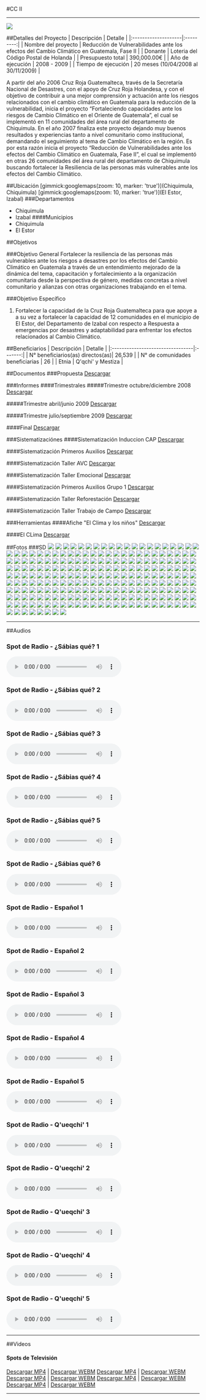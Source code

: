 #CC II
- - - - - - - - - - - - - - - - - - - - - - - - - - - - - - - - - - -

![](p07-cc2/portada.jpg)

##Detalles del Proyecto
| Descripción         | Detalle   |
|:--------------------|:---------:|
| Nombre del proyecto | Reducción de Vulnerabilidades ante los efectos del Cambio Climático en Guatemala, Fase II |
| Donante             | Loteria del Código Postal de Holanda |
| Presupuesto total   | 390,000.00€ |
| Año de ejecución    | 2008 - 2009 |
| Tiempo de ejecución | 20 meses (10/04/2008 al 30/11/2009) |

A partir del año 2006 Cruz Roja Guatemalteca, través de la Secretaría Nacional de Desastres, con el apoyo de Cruz Roja Holandesa, y con el objetivo de contribuir a una mejor comprensión y actuación ante los riesgos relacionados con el cambio climático en Guatemala para la reducción de la vulnerabilidad, inicia el proyecto “Fortaleciendo capacidades ante los riesgos de Cambio Climático en el Oriente de Guatemala”, el cual se implementó en 11 comunidades del área rural del departamento de Chiquimula. En el año 2007 finaliza este proyecto dejando muy buenos resultados y experiencias tanto a nivel comunitario como institucional, demandando el seguimiento al tema de Cambio Climático en la región. Es por esta razón inicia el proyecto “Reducción de Vulnerabilidades ante los efectos del Cambio Climático en Guatemala, Fase II”, el cual se implementó en otras 26 comunidades del área rural del departamento de Chiquimula buscando fortalecer la Resiliencia de las personas más vulnerables ante los efectos del Cambio Climático.

##Ubicación
[gimmick:googlemaps(zoom: 10, marker: 'true')](Chiquimula, Chiquimula)
[gimmick:googlemaps(zoom: 10, marker: 'true')](El Estor, Izabal)
###Departamentos
* Chiquimula
* Izabal
####Municipios
* Chiquimula
* El Estor


##Objetivos

###Objetivo General
Fortalecer la resiliencia de las personas más vulnerables ante los riesgos a desastres por los efectos del Cambio Climático en Guatemala a través de un entendimiento mejorado de la dinámica del tema, capacitación y fortalecimiento a la organización comunitaria desde la perspectiva de género, medidas concretas a nivel comunitario y alianzas con otras organizaciones trabajando en el tema.

###Objetivo Específico
1. Fortalecer la capacidad de la Cruz Roja Guatemalteca para que apoye a a su vez a fortalecer la capacidad de 12 comunidades en el municipio de El Estor, del Departamento de Izabal con respecto a Respuesta a emergencias por desastres y adaptabilidad para enfrentar los efectos relacionados al Cambio Climático.

##Beneficiarios
| Descripción                      | Detalle |
|:---------------------------------|:-------:|
| N° beneficiarios(as) directos(as)| 26,539 |
| N° de comunidades beneficiarias  | 26 |
| Etnia                            | Q'qchi' y Mestiza |

##Documentos
###Propuesta
<a class="media {}" href="proyectos/p07-cc2/1-propuesta/propuesta_cc_ii.pdf"></a>
<a class="descarga-pdf" href="p07-cc2/1-propuesta/propuesta_cc_ii.pdf">Descargar</a>

###Informes
####Trimestrales
#####Trimestre octubre/diciembre 2008
<a class="media {}" href="proyectos/p07-cc2/2-informes/informe_trimestral_octubre-diciembre_2008.pdf"></a>
<a class="descarga-pdf" href="p07-cc2/2-informes/informe_trimestral_octubre-diciembre_2008.pdf">Descargar</a>

#####Trimestre abril/junio 2009
<a class="media {}" href="proyectos/p07-cc2/2-informes/informe_trimestral_abril-junio_2009.pdf"></a>
<a class="descarga-pdf" href="p07-cc2/2-informes/informe_trimestral_abril-junio_2009.pdf">Descargar</a>

#####Trimestre julio/septiembre 2009
<a class="media {}" href="proyectos/p07-cc2/2-informes/informe_trimestral_julio-septiembre_2009.pdf"></a>
<a class="descarga-pdf" href="p07-cc2/2-informes/informe_trimestral_julio-septiembre_2009.pdf">Descargar</a>

####Final
<a class="media {}" href="proyectos/p07-cc2/2-informes/informe_final_cap.pdf"></a>
<a class="descarga-pdf" href="p07-cc2/2-informes/informe_final_cap.pdf">Descargar</a>

###Sistematizaciónes
####Sistematización Induccion CAP
<a class="media {}" href="proyectos/p07-cc2/4-sistematizaciones/sistematizacion_induccion_cap_2008.pdf"></a>
<a class="descarga-pdf" href="p07-cc2/4-sistematizaciones/sistematizacion_induccion_cap_2008.pdf">Descargar</a>

####Sistematización Primeros Auxilios
<a class="media {}" href="proyectos/p07-cc2/4-sistematizaciones/sistematizacion_primeros_auxilios.pdf"></a>
<a class="descarga-pdf" href="p07-cc2/4-sistematizaciones/sistematizacion_primeros_auxilios.pdf">Descargar</a>

####Sistematización Taller AVC
<a class="media {}" href="proyectos/p07-cc2/4-sistematizaciones/sistematizacion_taller_avc_07-2008.pdf"></a>
<a class="descarga-pdf" href="p07-cc2/4-sistematizaciones/sistematizacion_taller_avc_07-2008.pdf">Descargar</a>

####Sistematización Taller Emocional
<a class="media {}" href="proyectos/p07-cc2/4-sistematizaciones/sistematizacion_taller_emocional.pdf"></a>
<a class="descarga-pdf" href="p07-cc2/4-sistematizaciones/sistematizacion_taller_emocional.pdf">Descargar</a>

####Sistematización Primeros Auxilios Grupo 1
<a class="media {}" href="proyectos/p07-cc2/4-sistematizaciones/sistematizacion_taller_pa_grupo_1.pdf"></a>
<a class="descarga-pdf" href="p07-cc2/4-sistematizaciones/sistematizacion_taller_pa_grupo_1.pdf">Descargar</a>

####Sistematización Taller Reforestación
<a class="media {}" href="proyectos/p07-cc2/4-sistematizaciones/sistematizacion_taller_reforestacion.pdf"></a>
<a class="descarga-pdf" href="p07-cc2/4-sistematizaciones/sistematizacion_taller_reforestacion.pdf">Descargar</a>

####Sistematización Taller Trabajo de Campo
<a class="media {}" href="proyectos/p07-cc2/4-sistematizaciones/sistematizacion_trabajo_campo_24-06-08.pdf"></a>
<a class="descarga-pdf" href="p07-cc2/4-sistematizaciones/sistematizacion_trabajo_campo_24-06-08.pdf">Descargar</a>

###Herramientas
####Afiche "El Clima y los niños"
<a class="media {}" href="proyectos/p07-cc2/5-herramientas/afiche_el_clima_y_los_ninos.pdf"></a>
<a class="descarga-pdf" href="p07-cc2/5-herramientas/afiche_el_clima_y_los_ninos.pdf">Descargar</a>

####El CLima
<a class="media {}" href="proyectos/p07-cc2/5-herramientas/el_clima.pdf"></a>
<a class="descarga-pdf" href="p07-cc2/5-herramientas/el_clima.pdf">Descargar</a>

##Fotos
###SD
![](p07-cc2/6-fotografias/avc-157.jpg)
![](p07-cc2/6-fotografias/avc-158.jpg)
![](p07-cc2/6-fotografias/avc-159.jpg)
![](p07-cc2/6-fotografias/avc-160.jpg)
![](p07-cc2/6-fotografias/avc-161.jpg)
![](p07-cc2/6-fotografias/avc-162.jpg)
![](p07-cc2/6-fotografias/avc-163.jpg)
![](p07-cc2/6-fotografias/avc-164.jpg)
![](p07-cc2/6-fotografias/avc-165.jpg)
![](p07-cc2/6-fotografias/avc-166.jpg)
![](p07-cc2/6-fotografias/avc-167.jpg)
![](p07-cc2/6-fotografias/avc-168.jpg)
![](p07-cc2/6-fotografias/avc-169.jpg)
![](p07-cc2/6-fotografias/avc-170.jpg)
![](p07-cc2/6-fotografias/avc.jpg)
![](p07-cc2/6-fotografias/cap_volunutarios052.jpg)
![](p07-cc2/6-fotografias/cap_volunutarios053.jpg)
![](p07-cc2/6-fotografias/cap_volunutarios054.jpg)
![](p07-cc2/6-fotografias/cap_volunutarios055.jpg)
![](p07-cc2/6-fotografias/cap_volunutarios056.jpg)
![](p07-cc2/6-fotografias/cap_volunutarios057.jpg)
![](p07-cc2/6-fotografias/cap_volunutarios058.jpg)
![](p07-cc2/6-fotografias/cap_volunutarios059.jpg)
![](p07-cc2/6-fotografias/cap_volunutarios060.jpg)
![](p07-cc2/6-fotografias/cap_volunutarios061.jpg)
![](p07-cc2/6-fotografias/cap_volunutarios062.jpg)
![](p07-cc2/6-fotografias/cap_volunutarios063.jpg)
![](p07-cc2/6-fotografias/cap_volunutarios064.jpg)
![](p07-cc2/6-fotografias/cap_volunutarios065.jpg)
![](p07-cc2/6-fotografias/cap_volunutarios066.jpg)
![](p07-cc2/6-fotografias/cap_volunutarios067.jpg)
![](p07-cc2/6-fotografias/cap_volunutarios068.jpg)
![](p07-cc2/6-fotografias/cap_volunutarios069.jpg)
![](p07-cc2/6-fotografias/cap_volunutarios070.jpg)
![](p07-cc2/6-fotografias/cap_volunutarios071.jpg)
![](p07-cc2/6-fotografias/cap_volunutarios072.jpg)
![](p07-cc2/6-fotografias/cocina-lomas-abajo.jpg)
![](p07-cc2/6-fotografias/dia_medio_ambiente073.jpg)
![](p07-cc2/6-fotografias/dia_medio_ambiente074.jpg)
![](p07-cc2/6-fotografias/dia_medio_ambiente075.jpg)
![](p07-cc2/6-fotografias/dia_medio_ambiente076.jpg)
![](p07-cc2/6-fotografias/dia_medio_ambiente077.jpg)
![](p07-cc2/6-fotografias/dia_medio_ambiente078.jpg)
![](p07-cc2/6-fotografias/dia_medio_ambiente079.jpg)
![](p07-cc2/6-fotografias/dia_medio_ambiente080.jpg)
![](p07-cc2/6-fotografias/dia_medio_ambiente081.jpg)
![](p07-cc2/6-fotografias/dia_medio_ambiente082.jpg)
![](p07-cc2/6-fotografias/dia_medio_ambiente083.jpg)
![](p07-cc2/6-fotografias/dia_medio_ambiente084.jpg)
![](p07-cc2/6-fotografias/dia_medio_ambiente085.jpg)
![](p07-cc2/6-fotografias/dia_medio_ambiente086.jpg)
![](p07-cc2/6-fotografias/dia_medio_ambiente087.jpg)
![](p07-cc2/6-fotografias/dia_medio_ambiente088.jpg)
![](p07-cc2/6-fotografias/dia_medio_ambiente089.jpg)
![](p07-cc2/6-fotografias/dia_medio_ambiente090.jpg)
![](p07-cc2/6-fotografias/dia-medio-ambiente.jpg)
![](p07-cc2/6-fotografias/diagnostico-avc-091.jpg)
![](p07-cc2/6-fotografias/diagnostico-avc-092.jpg)
![](p07-cc2/6-fotografias/diagnostico-avc-093.jpg)
![](p07-cc2/6-fotografias/diagnostico-avc-094.jpg)
![](p07-cc2/6-fotografias/diagnostico-avc-095.jpg)
![](p07-cc2/6-fotografias/diagnostico-avc-096.jpg)
![](p07-cc2/6-fotografias/diagnostico-avc-097.jpg)
![](p07-cc2/6-fotografias/diagnostico-avc-098.jpg)
![](p07-cc2/6-fotografias/diagnostico-avc-099.jpg)
![](p07-cc2/6-fotografias/diagnostico-avc-100.jpg)
![](p07-cc2/6-fotografias/diagnostico-avc-101.jpg)
![](p07-cc2/6-fotografias/diagnostico-avc-102.jpg)
![](p07-cc2/6-fotografias/diagnostico-avc-103.jpg)
![](p07-cc2/6-fotografias/diagnostico-avc-104.jpg)
![](p07-cc2/6-fotografias/diagnostico-avc-105.jpg)
![](p07-cc2/6-fotografias/diagnostico-avc-106.jpg)
![](p07-cc2/6-fotografias/diagnostico-avc-107.jpg)
![](p07-cc2/6-fotografias/diagnostico-avc-108.jpg)
![](p07-cc2/6-fotografias/diagnostico-avc-109.jpg)
![](p07-cc2/6-fotografias/diagnostico-avc-110.jpg)
![](p07-cc2/6-fotografias/diagnostico-avc-111.jpg)
![](p07-cc2/6-fotografias/diagnostico-avc-112.jpg)
![](p07-cc2/6-fotografias/equipamiento-colred-113.jpg)
![](p07-cc2/6-fotografias/equipamiento-colred-114.jpg)
![](p07-cc2/6-fotografias/equipamiento-colred-115.jpg)
![](p07-cc2/6-fotografias/equipamiento-colred-116.jpg)
![](p07-cc2/6-fotografias/equipamiento-colred-117.jpg)
![](p07-cc2/6-fotografias/equipamiento-colred-118.jpg)
![](p07-cc2/6-fotografias/equipamiento-colred-119.jpg)
![](p07-cc2/6-fotografias/equipamiento-colred-120.jpg)
![](p07-cc2/6-fotografias/equipamiento-colred-121.jpg)
![](p07-cc2/6-fotografias/equipamiento-colred-122.jpg)
![](p07-cc2/6-fotografias/equipamiento-colred-123.jpg)
![](p07-cc2/6-fotografias/equipamiento-colred-124.jpg)
![](p07-cc2/6-fotografias/equipamiento-colred-125.jpg)
![](p07-cc2/6-fotografias/equipamiento-colred-126.jpg)
![](p07-cc2/6-fotografias/equipamiento-colred-127.jpg)
![](p07-cc2/6-fotografias/equipamiento-colred-128.jpg)
![](p07-cc2/6-fotografias/foro-el_estor-129.jpg)
![](p07-cc2/6-fotografias/foro-el_estor-130.jpg)
![](p07-cc2/6-fotografias/foro-el_estor-131.jpg)
![](p07-cc2/6-fotografias/foro-el_estor-132.jpg)
![](p07-cc2/6-fotografias/grupos_focales-138.jpg)
![](p07-cc2/6-fotografias/grupos_focales-139.jpg)
![](p07-cc2/6-fotografias/grupos_focales-140.jpg)
![](p07-cc2/6-fotografias/grupos_focales-141.jpg)
![](p07-cc2/6-fotografias/grupos_focales-142.jpg)
![](p07-cc2/6-fotografias/grupos_focales-143.jpg)
![](p07-cc2/6-fotografias/grupos_focales-144.jpg)
![](p07-cc2/6-fotografias/grupos_focales-145.jpg)
![](p07-cc2/6-fotografias/grupos_focales-146.jpg)
![](p07-cc2/6-fotografias/grupos_focales-147.jpg)
![](p07-cc2/6-fotografias/grupos_focales-148.jpg)
![](p07-cc2/6-fotografias/grupos_focales-149.jpg)
![](p07-cc2/6-fotografias/grupos_focales-150.jpg)
![](p07-cc2/6-fotografias/grupos_focales-151.jpg)
![](p07-cc2/6-fotografias/grupos_focales-152.jpg)
![](p07-cc2/6-fotografias/grupos_focales-153.jpg)
![](p07-cc2/6-fotografias/grupos_focales-154.jpg)
![](p07-cc2/6-fotografias/grupos_focales-155.jpg)
![](p07-cc2/6-fotografias/grupos_focales-156.jpg)
![](p07-cc2/6-fotografias/levantamiento_cap-133.jpg)
![](p07-cc2/6-fotografias/levantamiento_cap-134.jpg)
![](p07-cc2/6-fotografias/levantamiento_cap-135.jpg)
![](p07-cc2/6-fotografias/levantamiento_cap-136.jpg)
![](p07-cc2/6-fotografias/levantamiento_cap-137.jpg)
![](p07-cc2/6-fotografias/reforestacion_con_escolares171.jpg)
![](p07-cc2/6-fotografias/reforestacion_con_escolares172.jpg)
![](p07-cc2/6-fotografias/reforestacion_con_escolares173.jpg)
![](p07-cc2/6-fotografias/reforestacion_con_escolares174.jpg)
![](p07-cc2/6-fotografias/reforestacion_con_escolares175.jpg)
![](p07-cc2/6-fotografias/reforestacion_con_escolares176.jpg)
![](p07-cc2/6-fotografias/reforestacion_con_escolares177.jpg)
![](p07-cc2/6-fotografias/reforestacion_con_escolares178.jpg)
![](p07-cc2/6-fotografias/reforestacion_con_escolares179.jpg)
![](p07-cc2/6-fotografias/reforestacion_con_escolares180.jpg)
![](p07-cc2/6-fotografias/reforestacion_con_escolares181.jpg)
![](p07-cc2/6-fotografias/reforestacion_con_escolares182.jpg)
![](p07-cc2/6-fotografias/reforestacion_con_escolares183.jpg)
![](p07-cc2/6-fotografias/reforestacion_con_escolares184.jpg)
![](p07-cc2/6-fotografias/reforestacion_con_escolares185.jpg)
![](p07-cc2/6-fotografias/reforestacion_con_escolares186.jpg)
![](p07-cc2/6-fotografias/reforestacion_con_escolares187.jpg)
![](p07-cc2/6-fotografias/reforestacion_con_escolares188.jpg)
![](p07-cc2/6-fotografias/reforestacion_con_escolares189.jpg)
![](p07-cc2/6-fotografias/reforestacion_con_escolares190.jpg)
![](p07-cc2/6-fotografias/reforestacion_con_escolares191.jpg)
![](p07-cc2/6-fotografias/reforestacion_con_escolares192.jpg)
![](p07-cc2/6-fotografias/reforestacion_con_escolares193.jpg)
![](p07-cc2/6-fotografias/reforestacion_con_escolares194.jpg)
![](p07-cc2/6-fotografias/reforestacion_con_escolares195.jpg)
![](p07-cc2/6-fotografias/reforestacion_con_escolares196.jpg)
![](p07-cc2/6-fotografias/reforestacion_con_escolares197.jpg)
![](p07-cc2/6-fotografias/reforestacion_con_escolares198.jpg)
![](p07-cc2/6-fotografias/reforestacion_con_escolares199.jpg)
![](p07-cc2/6-fotografias/reforestacion_con_escolares200.jpg)
![](p07-cc2/6-fotografias/reforestacion_con_escolares201.jpg)
![](p07-cc2/6-fotografias/reforestacion_con_escolares202.jpg)
![](p07-cc2/6-fotografias/reforestacion_con_escolares203.jpg)
![](p07-cc2/6-fotografias/reforestacion_con_escolares204.jpg)
![](p07-cc2/6-fotografias/reforestacion_con_escolares205.jpg)
![](p07-cc2/6-fotografias/reforestacion_con_escolares206.jpg)
![](p07-cc2/6-fotografias/reforestacion_con_escolares207.jpg)
![](p07-cc2/6-fotografias/reforestacion_con_escolares208.jpg)
![](p07-cc2/6-fotografias/reforestacion_con_escolares209.jpg)
![](p07-cc2/6-fotografias/reforestacion_con_escolares210.jpg)
![](p07-cc2/6-fotografias/reforestacion_con_escolares211.jpg)
![](p07-cc2/6-fotografias/reforestacion_con_escolares212.jpg)
![](p07-cc2/6-fotografias/reforestacion_con_escolares213.jpg)
![](p07-cc2/6-fotografias/reforestacion_con_escolares214.jpg)
![](p07-cc2/6-fotografias/reforestacion_con_escolares215.jpg)
![](p07-cc2/6-fotografias/reforestacion_con_escolares216.jpg)
![](p07-cc2/6-fotografias/reforestacion_con_escolares217.jpg)
![](p07-cc2/6-fotografias/reforestacion_con_escolares218.jpg)
![](p07-cc2/6-fotografias/reforestacion_con_escolares219.jpg)
![](p07-cc2/6-fotografias/reforestacion_con_escolares220.jpg)
![](p07-cc2/6-fotografias/reforestacion-001.jpg)
![](p07-cc2/6-fotografias/reforestacion-1.jpg)
![](p07-cc2/6-fotografias/reforestacion-002.jpg)
![](p07-cc2/6-fotografias/reforestacion-003.jpg)
![](p07-cc2/6-fotografias/reforestacion-004.jpg)
![](p07-cc2/6-fotografias/reforestacion-005.jpg)
![](p07-cc2/6-fotografias/reforestacion-006.jpg)
![](p07-cc2/6-fotografias/reforestacion-007.jpg)
![](p07-cc2/6-fotografias/reforestacion-008.jpg)
![](p07-cc2/6-fotografias/reforestacion-009.jpg)
![](p07-cc2/6-fotografias/reforestacion-010.jpg)
![](p07-cc2/6-fotografias/reforestacion-011.jpg)
![](p07-cc2/6-fotografias/reforestacion-012.jpg)
![](p07-cc2/6-fotografias/reforestacion-013.jpg)
![](p07-cc2/6-fotografias/reforestacion-014.jpg)
![](p07-cc2/6-fotografias/reforestacion-015.jpg)
![](p07-cc2/6-fotografias/reforestacion-016.jpg)
![](p07-cc2/6-fotografias/reforestacion-017.jpg)
![](p07-cc2/6-fotografias/reforestacion-018.jpg)
![](p07-cc2/6-fotografias/reforestacion-019.jpg)
![](p07-cc2/6-fotografias/reforestacion-020.jpg)
![](p07-cc2/6-fotografias/reforestacion-021.jpg)
![](p07-cc2/6-fotografias/reforestacion-022.jpg)
![](p07-cc2/6-fotografias/reforestacion-023.jpg)
![](p07-cc2/6-fotografias/reforestacion-024.jpg)
![](p07-cc2/6-fotografias/reforestacion-025.jpg)
![](p07-cc2/6-fotografias/reforestacion-026.jpg)
![](p07-cc2/6-fotografias/reforestacion-027.jpg)
![](p07-cc2/6-fotografias/reforestacion-028.jpg)
![](p07-cc2/6-fotografias/reforestacion-029.jpg)
![](p07-cc2/6-fotografias/reforestacion-030.jpg)
![](p07-cc2/6-fotografias/reforestacion-031.jpg)
![](p07-cc2/6-fotografias/reforestacion-032.jpg)
![](p07-cc2/6-fotografias/rio-arriba.jpg)
![](p07-cc2/6-fotografias/santa-barbara-1.jpg)
![](p07-cc2/6-fotografias/santar-rosa-balandra.jpg)
![](p07-cc2/6-fotografias/teatro-titeres.jpg)
![](p07-cc2/6-fotografias/titeres-033.jpg)
![](p07-cc2/6-fotografias/titeres-034.jpg)
![](p07-cc2/6-fotografias/titeres-035.jpg)
![](p07-cc2/6-fotografias/titeres-036.jpg)
![](p07-cc2/6-fotografias/titeres-037.jpg)
![](p07-cc2/6-fotografias/titeres-038.jpg)
![](p07-cc2/6-fotografias/titeres-039.jpg)
![](p07-cc2/6-fotografias/titeres-040.jpg)
![](p07-cc2/6-fotografias/titeres-041.jpg)
![](p07-cc2/6-fotografias/titeres-042.jpg)
![](p07-cc2/6-fotografias/titeres-043.jpg)
![](p07-cc2/6-fotografias/titeres-044.jpg)
![](p07-cc2/6-fotografias/titeres-045.jpg)
![](p07-cc2/6-fotografias/titeres-046.jpg)
![](p07-cc2/6-fotografias/titeres-047.jpg)
![](p07-cc2/6-fotografias/titeres-048.jpg)
![](p07-cc2/6-fotografias/titeres-049.jpg)
![](p07-cc2/6-fotografias/titeres-050.jpg)
![](p07-cc2/6-fotografias/titeres-051.jpg)

- - -

##Audios
### Spot de Radio - ¿Sábias qué? 1
<audio controls>
  <source src="proyectos/p07-cc2/5-herramientas/spots_radio/spot_asorech_sabias_que_1.mp3" type="audio/mpeg">
  <source src="proyectos/p07-cc2/5-herramientas/spots_radio/spot_asorech_sabias_que_1.ogg" type="audio/ogg">
</audio>

### Spot de Radio - ¿Sábias qué? 2
<audio controls>
  <source src="proyectos/p07-cc2/5-herramientas/spots_radio/spot_asorech_sabias_que_2.mp3" type="audio/mpeg">
  <source src="proyectos/p07-cc2/5-herramientas/spots_radio/spot_asorech_sabias_que_2.ogg" type="audio/ogg">
</audio>

### Spot de Radio - ¿Sábias qué? 3
<audio controls>
  <source src="proyectos/p07-cc2/5-herramientas/spots_radio/spot_asorech_sabias_que_3.mp3" type="audio/mpeg">
  <source src="proyectos/p07-cc2/5-herramientas/spots_radio/spot_asorech_sabias_que_3.ogg" type="audio/ogg">
</audio>

### Spot de Radio - ¿Sábias qué? 4
<audio controls>
  <source src="proyectos/p07-cc2/5-herramientas/spots_radio/spot_asorech_sabias_que_4.mp3" type="audio/mpeg">
  <source src="proyectos/p07-cc2/5-herramientas/spots_radio/spot_asorech_sabias_que_4.ogg" type="audio/ogg">
</audio>

### Spot de Radio - ¿Sábias qué? 5
<audio controls>
  <source src="proyectos/p07-cc2/5-herramientas/spots_radio/spot_asorech_sabias_que_5.mp3" type="audio/mpeg">
  <source src="proyectos/p07-cc2/5-herramientas/spots_radio/spot_asorech_sabias_que_5.ogg" type="audio/ogg">
</audio>

### Spot de Radio - ¿Sábias qué? 6
<audio controls>
  <source src="proyectos/p07-cc2/5-herramientas/spots_radio/spot_asorech_sabias_que_6.mp3" type="audio/mpeg">
  <source src="proyectos/p07-cc2/5-herramientas/spots_radio/spot_asorech_sabias_que_6.ogg" type="audio/ogg">
</audio>

### Spot de Radio - Español 1
<audio controls>
  <source src="proyectos/p07-cc2/5-herramientas/spots_radio/spot_espanol_1.mp3" type="audio/mpeg">
  <source src="proyectos/p07-cc2/5-herramientas/spots_radio/spot_espanol_1.ogg" type="audio/ogg">
</audio>

### Spot de Radio - Español 2
<audio controls>
  <source src="proyectos/p07-cc2/5-herramientas/spots_radio/spot_espanol_2.mp3" type="audio/mpeg">
  <source src="proyectos/p07-cc2/5-herramientas/spots_radio/spot_espanol_2.ogg" type="audio/ogg">
</audio>

### Spot de Radio - Español 3
<audio controls>
  <source src="proyectos/p07-cc2/5-herramientas/spots_radio/spot_espanol_3.mp3" type="audio/mpeg">
  <source src="proyectos/p07-cc2/5-herramientas/spots_radio/spot_espanol_3.ogg" type="audio/ogg">
</audio>

### Spot de Radio - Español 4
<audio controls>
  <source src="proyectos/p07-cc2/5-herramientas/spots_radio/spot_espanol_4.mp3" type="audio/mpeg">
  <source src="proyectos/p07-cc2/5-herramientas/spots_radio/spot_espanol_4.ogg" type="audio/ogg">
</audio>

### Spot de Radio - Español 5
<audio controls>
  <source src="proyectos/p07-cc2/5-herramientas/spots_radio/spot_espanol_5.mp3" type="audio/mpeg">
  <source src="proyectos/p07-cc2/5-herramientas/spots_radio/spot_espanol_5.ogg" type="audio/ogg">
</audio>

### Spot de Radio - Q'ueqchi' 1
<audio controls>
  <source src="proyectos/p07-cc2/5-herramientas/spots_radio/spot_queqchi_1.mp3" type="audio/mpeg">
  <source src="proyectos/p07-cc2/5-herramientas/spots_radio/spot_queqchi_1.ogg" type="audio/ogg">
</audio>

### Spot de Radio - Q'ueqchi' 2
<audio controls>
  <source src="proyectos/p07-cc2/5-herramientas/spots_radio/spot_queqchi_2.mp3" type="audio/mpeg">
  <source src="proyectos/p07-cc2/5-herramientas/spots_radio/spot_queqchi_2.ogg" type="audio/ogg">
</audio>

### Spot de Radio - Q'ueqchi' 3
<audio controls>
  <source src="proyectos/p07-cc2/5-herramientas/spots_radio/spot_queqchi_3.mp3" type="audio/mpeg">
  <source src="proyectos/p07-cc2/5-herramientas/spots_radio/spot_queqchi_3.ogg" type="audio/ogg">
</audio>

### Spot de Radio - Q'ueqchi' 4
<audio controls>
  <source src="proyectos/p07-cc2/5-herramientas/spots_radio/spot_queqchi_4.mp3" type="audio/mpeg">
  <source src="proyectos/p07-cc2/5-herramientas/spots_radio/spot_queqchi_4.ogg" type="audio/ogg">
</audio>

### Spot de Radio - Q'ueqchi' 5
<audio controls>
  <source src="proyectos/p07-cc2/5-herramientas/spots_radio/spot_queqchi_5.mp3" type="audio/mpeg">
  <source src="proyectos/p07-cc2/5-herramientas/spots_radio/spot_queqchi_5.ogg" type="audio/ogg">
</audio>

- - -

##Videos
#### Spots de Televisión
[](http://www.youtube.com/watch?v=zJEi6IsZTrg)
[Descargar MP4](p07-cc2/5-herramientas/spots_tv/comercial_cambio_climatico-1.mp4 "Spot TV - Cambio Climatico 1") | [Descargar WEBM](p07-cc2/5-herramientas/spots_tv/comercial_cambio_climatico-1.webm "Spot TV - Cambio Climatico 1")
[](http://www.youtube.com/watch?v=sMaC7nOgkU8)
[Descargar MP4](p07-cc2/5-herramientas/spots_tv/comercial_cambio_climatico-2.mp4 "Spot TV - Cambio Climatico 2") | [Descargar WEBM](p07-cc2/5-herramientas/spots_tv/comercial_cambio_climatico-2.webm "Spot TV - Cambio Climatico 2")
[](http://www.youtube.com/watch?v=6pXs2adKcjE)
[Descargar MP4](p07-cc2/5-herramientas/spots_tv/comercial_cambio_climatico-p1.mp4 "Spot TV - Cambio Climatico P1") | [Descargar WEBM](p07-cc2/5-herramientas/spots_tv/comercial_cambio_climatico-p1.webm "Spot TV - Cambio Climatico P1")
[](http://www.youtube.com/watch?v=8bNNUGsJ-oo)
[Descargar MP4](p07-cc2/5-herramientas/spots_tv/comercial_cambio_climatico-p2.mp4 "Spot TV - Cambio Climatico P2") | [Descargar WEBM](p07-cc2/5-herramientas/spots_tv/comercial_cambio_climatico-p2.webm "Spot TV - Cambio Climatico P2")
[](http://www.youtube.com/watch?v=3DuDrp3lGdc)
[Descargar MP4](p07-cc2/5-herramientas/spots_tv/comercial_cambio_climatico-p3.mp4 "Spot TV - Cambio Climatico P3") | [Descargar WEBM](p07-cc2/5-herramientas/spots_tv/comercial_cambio_climatico-p3.webm "Spot TV - Cambio Climatico P3")

- - - - - - - - - - - - - - - - - - - - - - - - - - - - - - - - - - -

[p01]: proyectos/p01.md	"Programa para el Desarrollo"
[p02]: proyectos/p02.md	"Cooperación Holandesa para Ayuda en Centroamérica -CHACA-"
[p03]: proyectos/p03.md	"Atención a la salud preventiva, agua y saneamiento en 12 comunidades de Alta Verapaz, Guatemala"
[p04]: proyectos/p04.md	"Fortalecimiento de las Capacidades para la mitigación de desastres en el Municipio de Cobán y 30 comunidades de la cuenca del Río Chixoy"
[p05]: proyectos/p05.md	"Reduciendo los Riesgos en Comunidades Vulnerables del  Municipio de Santo Domingo, Departamento de Suchitepéquez, Guatemala"
[p06]: proyectos/p06.md	"Fortaleciendo capacidades ante los riesgos de Cambio Climático en el Oriente de Guatemala"
[p07]: proyectos/p07.md	"Reducción de Vulnerabilidades ante los efectos del Cambio Climático en Guatemala, Fase II"
[p08]: proyectos/p08.md	"Trabajando juntos podemos reducir los riesgos en las comunidades vulnerables de Champerico y Retalhuleu, Guatemala"
[p09]: proyectos/p09.md	"Respuesta inmediata ante las inundaciones provocadas por la Tormenta AGATHA, en la región suroccidente de Guatemala"
[p10]: proyectos/p10.md	"Fortaleciendo la Resiliencia de las comunidades ante los efectos de los desastres en parcelamiento La Máquina, Suchitepéquez y Retalhuleu"
[p11]: proyectos/p11.md	"Reducción del riesgo de desastres incrementados por el Cambio Climático"
[p12]: proyectos/p12.md	"Respuesta Inmediata a los efectos de los sismos en el departamento de Santa Rosa, Guatemala"
[p13]: proyectos/p13.md	"Aumentando la resiliencia ante los desastres en el departamento del Peten, Guatemala"
[p14]: proyectos/p14.md	"Mejorando la Salud Materno Neonatal de Comunidades Vulnerables de San Marcos, Guatemala"

<script type="text/javascript">$('.media').media();</script>